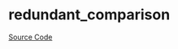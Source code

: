 # redundant_comparison

[Source Code](https://github.com/software-mansion/cairo-lint/tree/main/crates/cairo-lint-core/src/lints/double_comparison.rs#L71)

